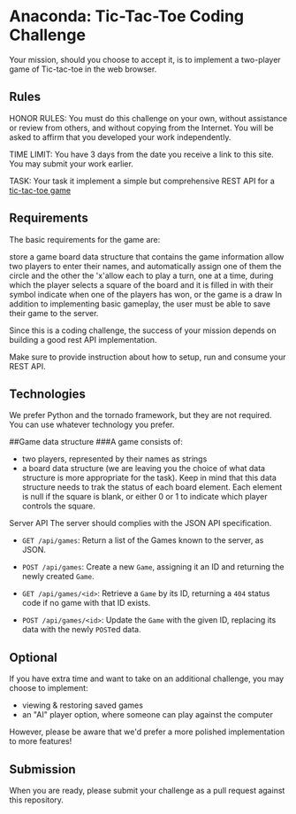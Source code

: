 # Anaconda: Tic-Tac-Toe Coding Challenge
Your mission, should you choose to accept it, is to implement a two-player game of Tic-tac-toe in the web browser.

## Rules

HONOR RULES: You must do this challenge on your own, without assistance or review from others, and without copying from the Internet. You will be asked to affirm that you developed your work independently.

TIME LIMIT: You have 3 days from the date you receive a link to this site. You may submit your work earlier.

TASK: Your task it implement a simple but comprehensive REST API for a [tic-tac-toe game](https://en.wikipedia.org/wiki/Tic-tac-toe)

## Requirements

The basic requirements for the game are:

store a game board data structure that contains the game information
allow two players to enter their names, and automatically assign one of them the circle and the other the 'x'allow each to play a turn, one at a time, during which the player selects a square of the board and it is filled in with their symbol
indicate when one of the players has won, or the game is a draw
In addition to implementing basic gameplay, the user must be able to save their game to the server.

Since this is a coding challenge, the success of your mission depends on building a good rest API implementation. 

Make sure to provide instruction about how to setup, run and consume your REST API.

## Technologies

We prefer Python and the tornado framework, but they are not required. You can use whatever technology you prefer.

##Game data structure
###A game consists of:

- two players, represented by their names as strings
- a board data structure (we are leaving you the choice of what data structure is more appropriate for the task). Keep in mind that this data structure needs to trak the status of each board element. Each element is null if the square is blank, or either 0 or 1 to indicate which player controls the square. 

Server API
The server should complies with the JSON API specification.

- `GET /api/games`: Return a list of the Games known to the server, as JSON.


- `POST /api/games`: Create a new `Game`, assigning it an ID and returning the newly created `Game`.

- `GET /api/games/<id>`: Retrieve a `Game` by its ID, returning a `404` status
  code if no game with that ID exists.

- `POST /api/games/<id>`: Update the `Game` with the given ID, replacing its data with the newly `POST`ed data.

## Optional

If you have extra time and want to take on an additional challenge, you may choose to implement:

 - viewing & restoring saved games
 - an "AI" player option, where someone can play against the computer

However, please be aware that we'd prefer a more polished implementation to more features!

## Submission

When you are ready, please submit your challenge as a pull request
against this repository.